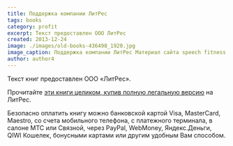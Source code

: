 ```yaml
---
title: Поддержка компании ЛитРес
tags: books
category: profit
excerpt: Текст предоставлен ООО ЛитРес
created: 2013-12-24
image: ./images/old-books-436498_1920.jpg
image_caption: Поддержка компании ЛитРес Материал сайта speech fitness fun - Проект Фитнес речи — часть движения за свободные Программы Обучения для Публичных Выступлений
author: author4
---
```




Текст книг предоставлен ООО «ЛитРес».

Прочитайте [эти книги целиком, купив полную легальную версию](https://www.litres.ru/?lfrom=171853442) на ЛитРес.

Безопасно оплатить книгу можно банковской картой Visa, MasterCard, Maestro, со счета мобильного телефона, с платежного терминала, в салоне МТС или Связной, через PayPal, WebMoney, Яндекс.Деньги, QIWI Кошелек, бонусными картами или другим удобным Вам способом.
